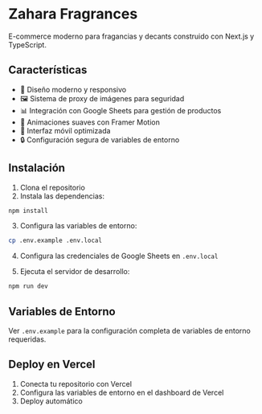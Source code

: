 # Zahara Fragrances

E-commerce moderno para fragancias y decants construido con Next.js y TypeScript.

## Características

- 🌟 Diseño moderno y responsivo
- 🖼️ Sistema de proxy de imágenes para seguridad
- 📊 Integración con Google Sheets para gestión de productos
- 🎨 Animaciones suaves con Framer Motion
- 📱 Interfaz móvil optimizada
- 🔒 Configuración segura de variables de entorno

## Instalación

1. Clona el repositorio
2. Instala las dependencias:
```bash
npm install
```

3. Configura las variables de entorno:
```bash
cp .env.example .env.local
```

4. Configura las credenciales de Google Sheets en `.env.local`

5. Ejecuta el servidor de desarrollo:
```bash
npm run dev
```

## Variables de Entorno

Ver `.env.example` para la configuración completa de variables de entorno requeridas.

## Deploy en Vercel

1. Conecta tu repositorio con Vercel
2. Configura las variables de entorno en el dashboard de Vercel
3. Deploy automático
